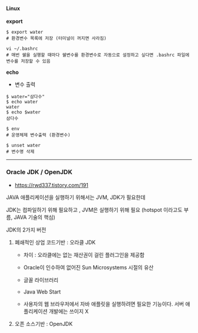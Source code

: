 #### Linux

**export**

```shell
$ export water
# 환경변수 목록에 저장 (터미널이 꺼지면 사라짐)

vi ~/.bashrc
# 매번 쉘을 실행할 때마다 쉘변수를 환경변수로 자동으로 설정하고 싶다면 .bashrc 파일에 변수를 저장할 수 있음 

```



**echo**

- 변수 출력 

```shell
$ water="삼다수"
$ echo water
water
$ echo $water
삼다수

$ env
# 운영체제 변수출력 (환경변수)

$ unset water
# 변수명 삭제 
```



***

### Oracle JDK / OpenJDK

- https://rwd337.tistory.com/191

JAVA 애플리케이션을 실행하기 위해서는 JVM, JDK가 필요한데 

JDK는 컴파일하기 위해 필요하고 , JVM은 실행하기 위해 필요 (hotspot 이라고도 부름, JAVA 기술의 핵심)



JDK의 2가지 버전

1. 폐쇄적인 상업 코드기반 : 오라클 JDK

   - 차이 : 오라클에는 없는 재산권이 걸린 플러그인을 제공함 

   - Oracle이 인수하여 없어진 Sun Microsystems 시절의 유산 
   - 글꼴 라이브러리
   - Java Web Start 
   - 사용자의 웹 브라우저에서 자바 애플릿을 실행하려면 필요한 기능이다. 서버 애플리케이션 개발에는 쓰이지 X

2. 오픈 소스기반 : OpenJDK





